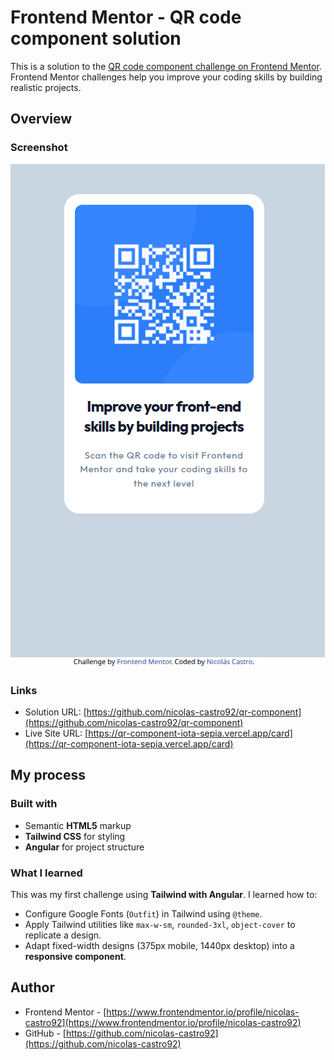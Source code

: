 # Frontend Mentor - QR code component solution

This is a solution to the [QR code component challenge on Frontend Mentor](https://www.frontendmentor.io/challenges/qr-code-component-iux_sIO_H). Frontend Mentor challenges help you improve your coding skills by building realistic projects.

## Overview

### Screenshot

![Screenshot of my solution](/screen.png)

### Links

- Solution URL: [https://github.com/nicolas-castro92/qr-component](https://github.com/nicolas-castro92/qr-component)
- Live Site URL: [https://qr-component-iota-sepia.vercel.app/card](https://qr-component-iota-sepia.vercel.app/card)

## My process

### Built with

- Semantic **HTML5** markup  
- **Tailwind CSS** for styling  
- **Angular** for project structure  

### What I learned

This was my first challenge using **Tailwind with Angular**. I learned how to:  

- Configure Google Fonts (`Outfit`) in Tailwind using `@theme`.  
- Apply Tailwind utilities like `max-w-sm`, `rounded-3xl`, `object-cover` to replicate a design.  
- Adapt fixed-width designs (375px mobile, 1440px desktop) into a **responsive component**.  

## Author

- Frontend Mentor - [https://www.frontendmentor.io/profile/nicolas-castro92](https://www.frontendmentor.io/profile/nicolas-castro92)  
- GitHub - [https://github.com/nicolas-castro92](https://github.com/nicolas-castro92)  
